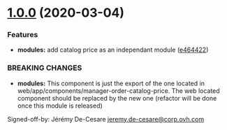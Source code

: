 # [1.0.0](https://github.com/ovh/manager/compare/@ovh-ux/manager-catalog-price@0.0.0...@ovh-ux/manager-catalog-price@1.0.0) (2020-03-04)


### Features

* **modules:** add catalog price as an independant module ([e464422](https://github.com/ovh/manager/commit/e46442241e7d2402b8d7c97838cc12d65f3ad1d1))


### BREAKING CHANGES

* **modules:** This component is just the export of the one located in web/app/components/manager-order-catalog-price.
The web located component should be replaced by the new one (refactor will be done once this module is released)

Signed-off-by: Jérémy De-Cesare <jeremy.de-cesare@corp.ovh.com>



